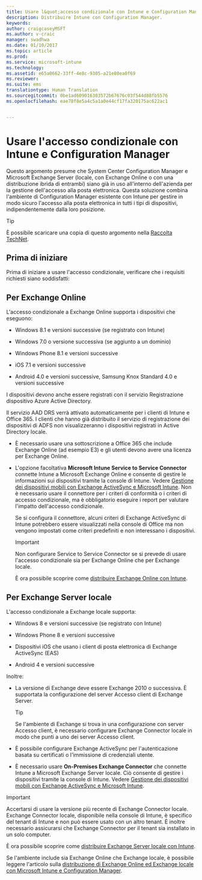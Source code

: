 ```yaml
---
title: Usare l&quot;accesso condizionale con Intune e Configuration Manager
description: Distribuire Intune con Configuration Manager.
keywords: 
author: craigcaseyMSFT
ms.author: v-craic
manager: swadhwa
ms.date: 01/10/2017
ms.topic: article
ms.prod: 
ms.service: microsoft-intune
ms.technology: 
ms.assetid: e65a0662-33ff-4e8c-9305-a21e80ea0f69
ms.reviewer: 
ms.suite: ems
translationtype: Human Translation
ms.sourcegitcommit: 0be1ad609016303572b67676c03f544d88fb5576
ms.openlocfilehash: eae78f8e5a4c5a1a0e44cf17fa320175ac622ac1


---
```


# <a name="use-conditional-access-with-intune-and-configuration-manager"></a>Usare l'accesso condizionale con Intune e Configuration Manager
Questo argomento presume che System Center Configuration Manager e Microsoft Exchange Server (locale, con Exchange Online o con una distribuzione ibrida di entrambi) siano già in uso all'interno dell'azienda per la gestione dell'accesso alla posta elettronica. Questa soluzione combina l'ambiente di Configuration Manager esistente con Intune per gestire in modo sicuro l'accesso alla posta elettronica in tutti i tipi di dispositivi, indipendentemente dalla loro posizione.

> [!TIP]
> È possibile scaricare una copia di questo argomento nella [Raccolta TechNet](https://gallery.technet.microsoft.com/Deploying-Enterprise-16499404).

## <a name="before-you-begin"></a>Prima di iniziare
Prima di iniziare a usare l'accesso condizionale, verificare che i requisiti richiesti siano soddisfatti:

## <a name="for-exchange-online"></a>Per Exchange Online
L'accesso condizionale a Exchange Online supporta i dispositivi che eseguono:

-   Windows 8.1 e versioni successive (se registrato con Intune)

-   Windows 7.0 o versione successiva (se aggiunto a un dominio)

-   Windows Phone 8.1 e versioni successive

-   iOS 7.1 e versioni successive

-   Android 4.0 e versioni successive, Samsung Knox Standard 4.0 e versioni successive

I dispositivi devono anche essere registrati con il servizio Registrazione dispositivo Azure Active Directory.

Il servizio AAD DRS verrà attivato automaticamente per i clienti di Intune e Office 365. I clienti che hanno già distribuito il servizio di registrazione dei dispositivi di ADFS non visualizzeranno i dispositivi registrati in Active Directory locale.

-   È necessario usare una sottoscrizione a Office 365 che include Exchange Online (ad esempio E3) e gli utenti devono avere una licenza per Exchange Online.

-   L'opzione facoltativa **Microsoft Intune Service to Service Connector** connette Intune a Microsoft Exchange Online e consente di gestire le informazioni sui dispositivi tramite la console di Intune. Vedere [Gestione dei dispositivi mobili con Exchange ActiveSync e Microsoft Intune](/intune/deploy-use/mobile-device-management-with-exchange-activesync-and-microsoft-intune). Non è necessario usare il connettore per i criteri di conformità o i criteri di accesso condizionale, ma è obbligatorio eseguire i report per valutare l'impatto dell'accesso condizionale.

    Se si configura il connettore, alcuni criteri di Exchange ActiveSync di Intune potrebbero essere visualizzati nella console di Office ma non vengono impostati come criteri predefiniti e non interessano i dispositivi.

    > [!IMPORTANT]
    > Non configurare Service to Service Connector se si prevede di usare l'accesso condizionale sia per Exchange Online che per Exchange locale.

    È ora possibile scoprire come [distribuire Exchange Online con Intune](conditional-access-intune-exchange-online.md).

## <a name="for-exchange-server-on-premises"></a>Per Exchange Server locale
L'accesso condizionale a Exchange locale supporta:

-   Windows 8 e versioni successive (se registrato con Intune)

-   Windows Phone 8 e versioni successive

-   Dispositivi iOS che usano i client di posta elettronica di Exchange ActiveSync (EAS)

-   Android 4 e versioni successive

Inoltre:

-   La versione di Exchange deve essere Exchange 2010 o successiva. È supportata la configurazione del server Accesso client di Exchange Server.

    > [!TIP]
    > Se l'ambiente di Exchange si trova in una configurazione con server Accesso client, è necessario configurare Exchange Connector locale in modo che punti a uno dei server Accesso client.

-   È possibile configurare Exchange ActiveSync per l'autenticazione basata su certificati o l'immissione di credenziali utente.

-   È necessario usare **On-Premises Exchange Connector** che connette Intune a Microsoft Exchange Server locale. Ciò consente di gestire i dispositivi tramite la console di Intune. Vedere [Gestione dei dispositivi mobili con Exchange ActiveSync e Microsoft Intune](/intune/deploy-use/mobile-device-management-with-exchange-activesync-and-microsoft-intune).

  > [!IMPORTANT]
> Accertarsi di usare la versione più recente di Exchange Connector locale. Exchange Connector locale, disponibile nella console di Intune, è specifico del tenant di Intune e non può essere usato con un altro tenant. È inoltre necessario assicurarsi che Exchange Connector per il tenant sia installato in un solo computer.

  È ora possibile scoprire come [distribuire Exchange Server locale con Intune](conditional-access-intune-exchange.md).

Se l'ambiente include sia Exchange Online che Exchange locale, è possibile leggere l'articolo sulla [distribuzione di Exchange Online ed Exchange locale con Microsoft Intune e Configuration Manager](conditional-access-intune-configmgr-coexist.md).



<!--HONumber=Jan17_HO2-->


